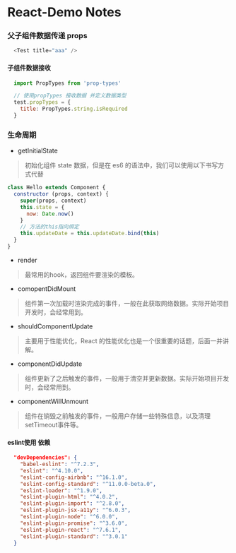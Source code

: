 # React-Demo Notes
### 父子组件数据传递 props
```javascript
  <Test title="aaa" />
```
#### 子组件数据接收
```javascript
  import PropTypes from 'prop-types'

  // 使用propTypes 接收数据 并定义数据类型
  test.propTypes = {
    title: PropTypes.string.isRequired
  }
```
### 生命周期
- getInitialState
> 初始化组件 state 数据，但是在 es6 的语法中，我们可以使用以下书写方式代替

```javascript
class Hello extends Component {
  constructor (props, context) {
    super(props, context)
    this.state = {
      now: Date.now()
    }
    // 方法的this指向绑定
    this.updateDate = this.updateDate.bind(this)
  }
}
```

- render
> 最常用的hook，返回组件要渲染的模板。

- comopentDidMount
> 组件第一次加载时渲染完成的事件，一般在此获取网络数据。实际开始项目开发时，会经常用到。

- shouldComponentUpdate
> 主要用于性能优化，React 的性能优化也是一个很重要的话题，后面一并讲解。

- componentDidUpdate
> 组件更新了之后触发的事件，一般用于清空并更新数据。实际开始项目开发时，会经常用到。

- componentWillUnmount
> 组件在销毁之前触发的事件，一般用户存储一些特殊信息，以及清理setTimeout事件等。

#### eslint使用 依赖
```json
  "devDependencies": {
    "babel-eslint": "^7.2.3",
    "eslint": "^4.10.0",
    "eslint-config-airbnb": "^16.1.0",
    "eslint-config-standard": "^11.0.0-beta.0",
    "eslint-loader": "^1.9.0",
    "eslint-plugin-html": "^4.0.2",
    "eslint-plugin-import": "^2.8.0",
    "eslint-plugin-jsx-a11y": "^6.0.3",
    "eslint-plugin-node": "^6.0.0",
    "eslint-plugin-promise": "^3.6.0",
    "eslint-plugin-react": "^7.6.1",
    "eslint-plugin-standard": "^3.0.1"
  }
```
